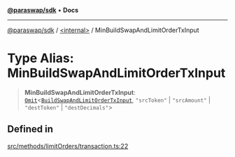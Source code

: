 [**@paraswap/sdk**](../../README.md) • **Docs**

***

[@paraswap/sdk](../../globals.md) / [\<internal\>](../README.md) / MinBuildSwapAndLimitOrderTxInput

# Type Alias: MinBuildSwapAndLimitOrderTxInput

> **MinBuildSwapAndLimitOrderTxInput**: [`Omit`](Omit.md)\<[`BuildSwapAndLimitOrderTxInput`](../../type-aliases/BuildSwapAndLimitOrderTxInput.md), `"srcToken"` \| `"srcAmount"` \| `"destToken"` \| `"destDecimals"`\>

## Defined in

[src/methods/limitOrders/transaction.ts:22](https://github.com/paraswap/paraswap-sdk/blob/master/src/methods/limitOrders/transaction.ts#L22)
